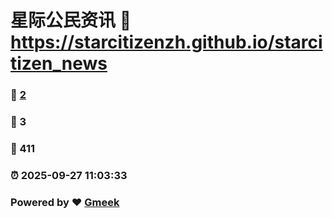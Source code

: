 # 星际公民资讯 :link: https://starcitizenzh.github.io/starcitizen_news 
### :page_facing_up: [2](https://starcitizenzh.github.io/starcitizen_news/tag.html) 
### :speech_balloon: 3 
### :hibiscus: 411 
### :alarm_clock: 2025-09-27 11:03:33 
### Powered by :heart: [Gmeek](https://github.com/Meekdai/Gmeek)
